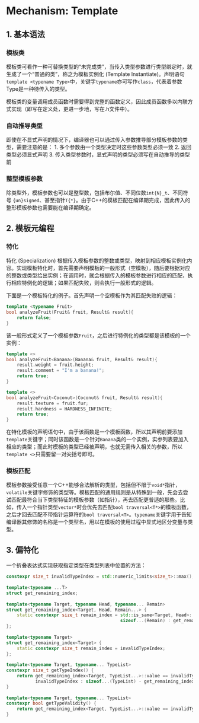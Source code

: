
# Mechanism: Template
<!--# C++ Template 进阶指南(https://github.com/wuye9036/CppTemplateTutorial)读书笔记-->

## 1. 基本语法

### 模板类

模板类可看作一种可替换类型的“未完成类”，当传入类型参数进行类型绑定时，就生成了一个“普通的类”，称之为模板实例化 (Template Instantiate)。声明语句`template <typename Type>`中，关键字`typename`亦可写作`class`，代表着参数Type是一种待传入的类型。

模板类的变量调用成员函数时需要得到完整的函数定义，因此成员函数多以内联方式实现（即写在定义处，更进一步地，写在.h文件中）。

### 自动推导类型

即使在不显式声明的情况下，编译器也可以通过传入参数推导部分模板参数的类型，需要注意的是：
	1. 多个参数由一个类型决定时这些参数类型必须一致
	2. 返回类型必须显式声明
	3. 传入类型参数时，显式声明的类型必须写在自动推导的类型前

### 整型模板参数

除类型外，模板参数也可以是整型数，包括布尔值、不同位数`int{N}_t`、不同符号 `{un}signed`、甚至指针`T{*}`。由于C++的模板匹配在编译期完成，因此传入的整形模板参数也需要能在编译期确定。

## 2. 模板元编程

### 特化

特化 (Specialization) 根据传入模板参数的整数或类型，映射到相应模板实例化内容。实现模板特化时，首先需要声明模板的一般形式（空模板），随后要根据对应的整数或类型给出实例；在调用时，就会根据传入的模板参数进行相应的匹配，执行相应特例化的逻辑；如果匹配失败，则会执行一般形式的逻辑。

下面是一个模板特化的例子。首先声明一个空模板作为其匹配失败的逻辑：

```C++
template <typename Fruit>
bool analyzeFruit(Fruit& fruit, Result& result){
	return false;
}
```

该一般形式定义了一个模板参数`Fruit`，之后进行特例化的类型都是该模板的一个实例：

```C++
template <>
bool analyzeFruit<Banana>(Banana& fruit, Result& result){
	result.weight = fruit.height;
	result.comment = "I'm a banana!";
	return true;
}

template <>
bool analyzeFruit<Coconut>(Coconut& fruit, Result& result){
	result.texture = fruit.fur;
	result.hardness = HARDNESS_INFINITE;
	return true;
}
```

在特化模板的声明语句中，由于该函数是一个模板函数，所以其声明前要添加`template`关键字；同时该函数是一个针对`Banana`类的一个实例，实参列表要加入相应的类型；而此时模板的类型已经被声明，也就无需传入相关的参数，所以`template <>`只需要留一对尖括号即可。

### 模板匹配

模板参数接受任意一个C++能够合法解析的类型，包括但不限于`void*`指针，`volatile`关键字修饰的类型等。模板匹配的通用规则是从特殊到一般，先会去尝试匹配最符合当下类型特征的模板参数（如指针），再去匹配更普适的那些。比如，传入一个指针类型`vector*`时会优先去匹配`bool traversal<T*>`的模板函数，之后才回去匹配不带指针运算符的`bool traversal<T>`。`typename`关键字用于告知编译器其修饰的名称是一个类型名，用以在模板的使用过程中显式地区分变量与类型。

## 3. 偏特化

一个折叠表达式实现获取指定类型在类型列表中位置的方法：

``` c++
constexpr size_t invalidTypeIndex = std::numeric_limits<size_t>::max();  
  
template<typename ...T>  
struct get_remaining_index;  
  
template<typename Target, typename Head, typename... Remain>  
struct get_remaining_index<Target, Head, Remain...> {  
    static constexpr size_t remain_index = std::is_same<Target, Head>::value ?  
                                           sizeof...(Remain) : get_remaining_index<Target, Remain...>::value;  
};  
  
template<typename Target>  
struct get_remaining_index<Target> {  
    static constexpr size_t remain_index = invalidTypeIndex;  
};  
  
template<typename Target, typename... TypeList>  
constexpr size_t getTypeIndex() {  
    return get_remaining_index<Target, TypeList...>::value == invalidTypeIndex ?  
           invalidTypeIndex : sizeof...(TypeList) - get_remaining_index<Target, TypeList...>::value - 1;  
}  
  
template<typename Target, typename... TypeList>  
constexpr bool getTypeValidity() {  
    return get_remaining_index<Target, TypeList...>::value == invalidTypeIndex;  
}
```
